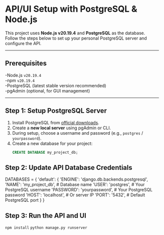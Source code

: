 # API/UI Setup with PostgreSQL & Node.js

This project uses **Node.js v20.19.4** and **PostgreSQL** as the database.  
Follow the steps below to set up your personal PostgreSQL server and configure the API.

---

## Prerequisites
-Node.js `v20.19.4`  
-npm `v20.19.4`  
-PostgreSQL (latest stable version recommended)  
-pgAdmin (optional, for GUI management)

---

## Step 1: Setup PostgreSQL Server
1. Install PostgreSQL from [official downloads](https://www.postgresql.org/download/).
2. Create a **new local server** using pgAdmin or CLI.
3. During setup, choose a username and password (e.g., `postgres` / `yourpassword`).
4. Create a new database for your project:
   ```sql
   CREATE DATABASE my_project_db;

## Step 2: Update API Database Credentials
DATABASES = {
    'default': {
        'ENGINE': 'django.db.backends.postgresql',
        'NAME': 'my_project_db',      # Database name
        'USER': 'postgres',           # Your PostgreSQL username
        'PASSWORD': 'yourpassword',   # Your PostgreSQL password
        'HOST': 'localhost',          # Or server IP
        'PORT': '5432',               # Default PostgreSQL port
    }
}

## Step 3: Run the API and UI
`npm install`
`python manage.py runserver`
